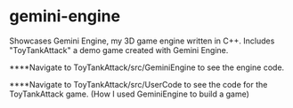 # gemini-engine
Showcases Gemini Engine, my 3D game engine written in C++.  Includes "ToyTankAttack" a demo game created with Gemini Engine.

****Navigate to ToyTankAttack/src/GeminiEngine to see the engine code.

****Navigate to ToyTankAttack/src/UserCode to see the code for the ToyTankAttack game.  (How I used GeminiEngine to build a game)
